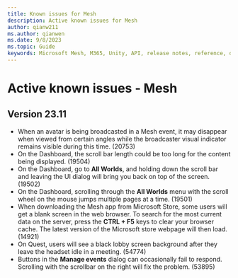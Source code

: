 ```yaml
---
title: Known issues for Mesh
description: Active known issues for Mesh
author: qianw211    
ms.author: qianwen
ms.date: 9/8/2023
ms.topic: Guide
keywords: Microsoft Mesh, M365, Unity, API, release notes, reference, documentation, features, performance
---
```


# Active known issues - Mesh

## Version 23.11

* When an avatar is being broadcasted in a Mesh event, it may disappear when viewed from certain angles while the broadcaster visual indicator remains visible during this time. (20753)
* On the Dashboard, the scroll bar length could be too long for the content being displayed. (19504)
* On the Dashboard, go to **All Worlds**, and holding down the scroll bar and leaving the UI dialog will bring you back on top of the screen. (19502)
* On the Dashboard, scrolling through the **All Worlds** menu with the scroll wheel on the mouse jumps multiple pages at a time. (19501)
* When downloading the Mesh app from Microsoft Store, some users will get a blank screen in the web browser. To search for the most current data on the server, press the **CTRL + F5** keys to clear your browser cache.  The latest version of the Microsoft store webpage will then load. (14921)
* On Quest, users will see a black lobby screen background after they leave the headset idle in a meeting. (54774)
* Buttons in the **Manage events** dialog can occasionally fail to respond. Scrolling with the scrollbar on the right will fix the problem. (53895)

